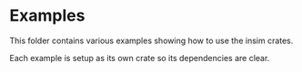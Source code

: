# Examples

This folder contains various examples showing how to use the insim crates.

Each example is setup as its own crate so its dependencies are clear.
